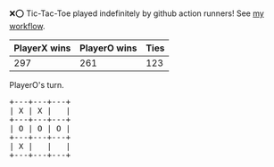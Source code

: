 :x::o: Tic-Tac-Toe played indefinitely by github action runners! See [my workflow](.github/workflows/play.yaml).

|PlayerX wins|PlayerO wins|Ties|
|-|-|-|
|297|261|123|

PlayerO's turn.

<pre>
+---+---+---+
| X | X |   |
+---+---+---+
| O | O | O |
+---+---+---+
| X |   |   |
+---+---+---+
</pre>